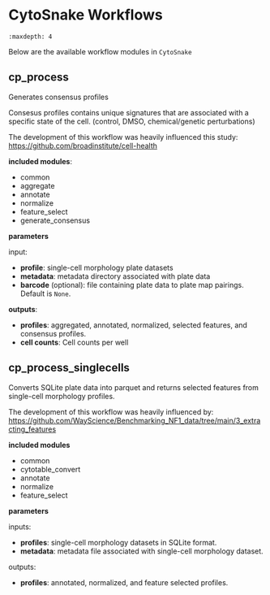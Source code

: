 # CytoSnake Workflows

```{toctree}
:maxdepth: 4
```

Below are the available workflow modules in `CytoSnake`

## cp_process

Generates consensus profiles

Consesus profiles contains unique signatures that are associated with a specific state of the cell. (control, DMSO, chemical/genetic perturbations)

The development of this workflow was heavily influenced this study:
<https://github.com/broadinstitute/cell-health>

**included modules**:

- common
- aggregate
- annotate
- normalize
- feature_select
- generate_consensus

**parameters**

input:

- **profile**: single-cell morphology plate datasets
- **metadata**: metadata directory associated with plate data
- **barcode** (optional): file containing plate data to plate map pairings. Default is `None`.

**outputs**:

- **profiles**: aggregated, annotated, normalized, selected features, and consensus profiles.
- **cell counts**: Cell counts per well

## cp_process_singlecells

Converts SQLite plate data into parquet and returns selected features from
single-cell morphology profiles.

The development of this workflow was heavily influenced by:
<https://github.com/WayScience/Benchmarking_NF1_data/tree/main/3_extracting_features>

**included modules**

- common
- cytotable_convert
- annotate
- normalize
- feature_select

**parameters**

inputs:

- **profiles**: single-cell morphology datasets in SQLite format.
- **metadata**: metadata file associated with single-cell morphology dataset.

outputs:

- **profiles**: annotated, normalized, and feature selected profiles.
